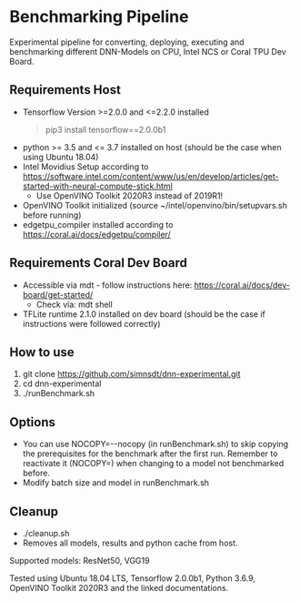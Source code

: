 # Benchmarking Pipeline
Experimental pipeline for converting, deploying, executing and benchmarking different DNN-Models on CPU, Intel NCS or Coral TPU Dev Board.

## Requirements Host
* Tensorflow Version >=2.0.0 and <=2.2.0 installed
  > pip3 install tensorflow==2.0.0b1
* python >= 3.5 and <= 3.7 installed on host (should be the case when using Ubuntu 18.04)
* Intel Movidius Setup according to https://software.intel.com/content/www/us/en/develop/articles/get-started-with-neural-compute-stick.html
  * Use OpenVINO Toolkit 2020R3 instead of 2019R1!
* OpenVINO Toolkit initialized (source ~/intel/openvino/bin/setupvars.sh before running)
* edgetpu_compiler installed according to https://coral.ai/docs/edgetpu/compiler/

## Requirements Coral Dev Board
* Accessible via mdt - follow instructions here: https://coral.ai/docs/dev-board/get-started/
  * Check via: mdt shell
* TFLite runtime 2.1.0 installed on dev board (should be the case if instructions were followed correctly)

## How to use
1. git clone https://github.com/simnsdt/dnn-experimental.git
2. cd dnn-experimental
3. ./runBenchmark.sh

## Options
* You can use NOCOPY=--nocopy (in runBenchmark.sh) to skip copying the prerequisites for the benchmark after the first run. Remember to reactivate it (NOCOPY=) when changing to a model not benchmarked before.
* Modify batch size and model in runBenchmark.sh

## Cleanup
* ./cleanup.sh
* Removes all models, results and python cache from host.

Supported models: ResNet50, VGG19


Tested using Ubuntu 18.04 LTS, Tensorflow 2.0.0b1, Python 3.6.9, OpenVINO Toolkit 2020R3 and the linked documentations.
